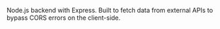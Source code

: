 Node.js backend with Express.
Built to fetch data from external APIs to bypass CORS errors on the client-side.
